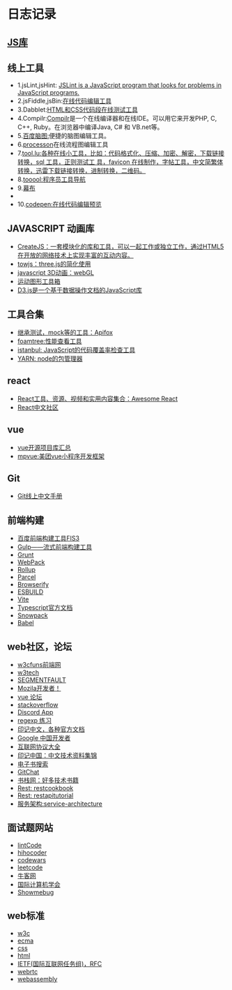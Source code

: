 <h1>日志记录</h1>

<h2><a href="https://github.com/dirkliu/blog/wiki/%E4%B8%80%E4%BA%9B%E5%B8%B8%E7%94%A8%E7%9A%84JS%E5%BA%93" target="_blank">JS库</a></h2>

<h2>线上工具</h2>
<ul>
<li>1.jsLint,jsHint: <a href="http://www.jslint.com/lint.html" target="_blank">JSLint is a JavaScript program that looks for problems in JavaScript programs.</a></li>
<li>2.jsFiddle,jsBin:<a href="http://jsfiddle.net/" target="_blank">在线代码编辑工具</a></li>
<li>3.Dabblet:<a href="http://dabblet.com/" target="_blank">HTML和CSS代码段在线测试工具</a></li>
<li>4.Compilr:<a href="https://compilr.com/" target="_blank">Compilr</a>是一个在线编译器和在线IDE。可以用它来开发PHP, C, C++, Ruby。在浏览器中编译Java, C# 和 VB.net等。</li>
<li>5.<a href="http://naotu.baidu.com/edit.html" target="_blank">百度脑图:</a>便捷的脑图编辑工具。</li>
<li>6.<a href="https://www.processon.com/diagrams" target="_blank">processon</a>在线流程图编辑工具</li>
 <li>7.<a href="https://tool.lu/" target="_blank">tool.lu:各种在线小工具，比如：代码格式化、压缩、加密、解密，下载链接转换，sql 工具，正则测试工
具，favicon 在线制作，字帖工具，中文简繁体转换，迅雷下载链接转换，进制转换，二维码。</a></li>
<li>8.<a href="http://tooool.org/" target="_blank">tooool:程序员工具导航</a></li>
<li>9.<a href="https://mubu.com/" target="_blank">幕布</a><li>
<li>10.<a href="https://codepen.io/" target="_blank">codepen:在线代码编辑预览</a></li>
</ul>

<h2>JAVASCRIPT 动画库</h2>
<ul>
<li><a href="http://createjs.com/" target="_blank">CreateJS：一套模块化的库和工具，可以一起工作或独立工作，通过HTML5在开放的网络技术上实现丰富的互动内容。</a></li>
<li><a href="https://github.com/SRI-SAVE/tow.js" target="_blank">towjs：three.js的简化使用</a></li>
<li><a href="https://threejs.org/" target="_blank">javascript 3D动画：webGL</a></li>
<li><a href="http://mojs.io/" target="_blank">运动图形工具箱</a></li>
<li><a href="https://d3js.org/" target="_blank">D3.js是一个基于数据操作文档的JavaScript库</a></li>
</ul>

<h2>工具合集</h2>
<ul>
 <li><a href="https://www.apifox.cn/" target="_blank">继承测试，mock等的工具：Apifox</a></li>
 <li><a href="https://carrotsearch.com/foamtree/" target="_blank">foamtree:性能查看工具</a></li>
 <li><a href="https://istanbul.js.org/">istanbul: JavaScript的代码覆盖率检查工具</a></li>
 <li><a href="https://istanbul.js.org/">YARN: node的包管理器</a></li>
</ul>

<h2>react</h2>
<ul>
<li><a href="http://www.open-open.com/lib/view/open1414507074372.html" target="_blank">React工具、资源、视频和实用内容集合：Awesome React</a></li>
<li><a href="http://reactjs.cn/">React中文社区</a></li>
</ul>

<h2>vue</h2>
<ul>
<li><a href="https://segmentfault.com/p/1210000008583242/read?from=timeline" target="_blank">vue开源项目库汇总</a></li>
 <li><a href="http://mpvue.com/" target="_blank">mpvue:美团vue小程序开发框架</a></li>
</ul>

<h2>Git</h2>
<ul>
<li><a href="https://git-scm.com/book/zh/v2" target="_blank">Git线上中文手册</a></li>
</ul>

<h2>前端构建</h2>
<ul>
<li><a href="http://fis.baidu.com/fis3/index.html" target="_blank">百度前端构建工具FIS3</a></li>
<li><a href="http://www.gulpjs.com.cn/" target="_blank">Gulp——流式前端构建工具</a></li>
<li><a href="http://www.gruntjs.net/" target="_blank">Grunt</a></li>
<li><a href="https://webpack.js.org/" target="_blank">WebPack</a></li>
<li><a href="https://rollupjs.org/zh" target="_blank">Rollup</a></li>
<li><a href="https://www.parceljs.cn/" target="_blank">Parcel</a></li>
<li><a href="http://browserify.org/" target="_blank">Browserify</a></li>
<li><a href="https://esbuild.github.io/" target="_blank">ESBUILD</a></li>
<li><a href="https://vitejs.dev" target="_blank">Vite</a></li>
<li><a href="https://www.tslang.cn/docs/home.html" target="_blank">Typescript官方文档</a></li>
<li><a href="https://www.snowpack.dev">Snowpack</a></li>
<li><a href="https://babeljs.io/docs/setup/#installation">Babel</a></li>
</ul>

<h2>web社区，论坛</h2>
<ul>
<li><a href="http://www.w3cfuns.com/" target="_blank">w3cfuns前端网</a></li>
<li><a href="http://www.w3ctech.com/" target="_blank">w3tech</a></li>
<li><a href="https://segmentfault.com/">SEGMENTFAULT</a></li>
<li><a href="https://developer.mozilla.org/zh-CN/docs/Web">Mozila开发者！</a></li>
<li><a href="https://forum.vuejs.org/latest">vue 论坛</a></li>
<li><a href="https://stackoverflow.com">stackoverflow</a></li>
<li><a href="https://discordapp.com/">Discord App</a></li>
<li><a href="http://www.regexbuddy.com/javascript.html" target="_blank">regexp 练习</a></li>
<li><a href="https://docschina.org" target="_blank">印记中文，各种官方文档</a></li>
<li><a href="https://developers.google.cn/china/" target="_blank">Google 中国开发者</a></li>
 <li><a href="http://www.cnpaf.net/Class/ProtocolAll/" target="_blank">互联网协议大全</a></li>
 <li><a href="https://docschina.org/" target="_blank">印记中国：中文技术资料集锦</a></li>
 <li><a href="http://ebook.blinkol.com" target="_blank">电子书搜索</a></li>
 <li><a href="https://gitbook.cn/" target="_blank">GitChat</a></li>
 <li><a href="https://www.bookstack.cn/" target="_blank">书栈网：好多技术书籍</a></li>
 <li><a href="https://restcookbook.com/" target="_blank">Rest: restcookbook</a></li>
 <li><a href="https://www.restapitutorial.com/" target="_blank">Rest: restapitutorial<a></li>
 <li><a href="https://www.service-architecture.com/" traget="_blank">服务架构:service-architecture</a></li>
</ul>

<h2>面试题网站</h2>
<ul>
<li><a href="http://www.lintcode.com/" target="_blank">lintCode</a></li>
<li><a href="http://hihocoder.com/" target="_blank">hihocoder</a></li>
<li><a href="https://www.codewars.com" target="_blank">codewars</a></li>
<li><a href="https://leetcode.com/" target="_blank">leetcode</a></li>
<li><a href="https://www.nowcoder.com/" target="_blank">牛客网</a></li>
<li><a href="http://www.acm.org/" target="_blank">国际计算机学会</a></li>
 <li><a href="http://https://www.showmebug.com/">Showmebug</a></li>
</ul>

<h2>web标准</h2>
<ul>
  <li><a href="https://www.w3.org/TR/tr-technology-stds" target="_blank">w3c</a></li>
  <li><a href="http://www.ecma-international.org/publications/standards/Ecma-262-arch.htm" target="_blank">ecma</a></li>
  <li><a href="https://www.w3.org/Style/CSS/" target="_blank">css</a></li>
  <li><a href="https://www.w3.org/html/" target="_blank">html</a></li>
  <li><a href="https://tools.ietf.org/" target="_blank">IETF(国际互联网任务组)，RFC</a></li>
  <li><a href="https://webrtc.org/" target="_blank">webrtc</a></li>
  <li><a href="https://webassembly.org/" target="_blank">webassembly</a></li>
</ul>
